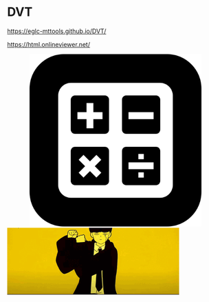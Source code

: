 # DVT

https://eglc-mttools.github.io/DVT/

https://html.onlineviewer.net/
<style>
  <img src="https://github.com/EGLC-MtTOOLS/DVT/blob/main/calculatorapp.png" alt="" width="400" {display: block; margin-left: auto; margin-right: auto; width: 50%; }</style>
<center><img src="https://github.com/EGLC-MtTOOLS/DVT/blob/main/calculatorapp.png" alt="" width="400"></center>

<img src="https://github.com/EGLC-MtTOOLS/DVT/blob/main/mashle-bring-bang-bang_Original.gif" alt="" width="400">
